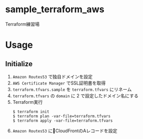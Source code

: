 # sample_terraform_aws
Terraform練習場

# Usage

## Initialize

1. `Amazon Routes53` で独自ドメインを設定
2. `AWS Certificate Manager` でSSL証明書を取得
3. `terraform.tfvars.sample` を `terraform.tfvars` にリネーム
4. `terraform.tfvars` の `domain` に 2 で設定したドメイン名にする
5. Terraform実行
    ```
    $ terraform init
    $ terraform plan -var-file=terraform.tfvars
    $ terraform apply -var-file=terraform.tfvars
    ```
6. `Amazon Routes53` にCloudFrontのAレコードを設定

